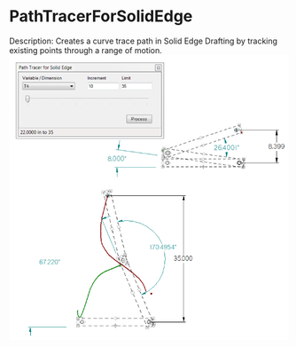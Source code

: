 # PathTracerForSolidEdge
Description:
Creates a curve trace path in Solid Edge Drafting by tracking existing points through a range of motion.
![](https://github.com/LMGiJason/PathTracerForSolidEdge/blob/master/PathTracer.png)
